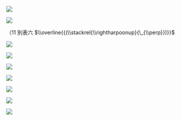![](https://www.nta.go.jp/tmp/0f505d53-f895-4c41-b61a-96042381a619/images/89429debfd92d3e9f8deaf1142c2f073e9719cff65a490a2ef1602c523c11051.jpg)

![](https://www.nta.go.jp/tmp/0f505d53-f895-4c41-b61a-96042381a619/images/4c5814fc3d2db9c6990d873499aa1d4954a60558ff63bdb9e70a36710a0227b4.jpg)

（11 別表六 $\\overline{{(\\stackrel{\\rightharpoonup}{\_{\\perp}})}}$

![](https://www.nta.go.jp/tmp/0f505d53-f895-4c41-b61a-96042381a619/images/98dfea90cc1c279dd12ec6d808f6a5b6250ef9b4ff05ef3512c9d2a465c694c8.jpg)

![](https://www.nta.go.jp/tmp/0f505d53-f895-4c41-b61a-96042381a619/images/1f41428747191eef146ee42dfb8aca9328564fdf228d271fdd6dd7399a7db2ac.jpg)

![](https://www.nta.go.jp/tmp/0f505d53-f895-4c41-b61a-96042381a619/images/2cd785fd753ae0acb7f62d620bc3c6345b4b5e4483980300c6510aa993ef0c65.jpg)

![](https://www.nta.go.jp/tmp/0f505d53-f895-4c41-b61a-96042381a619/images/6862098dafa397967499964e84b5a42919c4d725d2aadc222ad071b13b86225a.jpg)

![](https://www.nta.go.jp/tmp/0f505d53-f895-4c41-b61a-96042381a619/images/7121a1dbda13bd7ec042d35419da3fb8a05e22186effbd01cbd0ebd17c1b7b40.jpg)

![](https://www.nta.go.jp/tmp/0f505d53-f895-4c41-b61a-96042381a619/images/a2056fb3d1bdccd965203af07cf73b0528d6cc6bc1aa460b4f75e92d277df1c0.jpg)

![](https://www.nta.go.jp/tmp/0f505d53-f895-4c41-b61a-96042381a619/images/82ea7d9eba3d839dc5d8fb690ef771fb12ecf493fec1b9a2a6043d99170daf97.jpg)